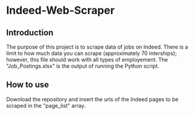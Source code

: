 # Indeed-Web-Scraper
## Introduction
The purpose of this project is to scrape data of jobs on Indeed. There is a limit to how much data you can scrape (approximately 70 interships); however, this file should work with all types of employement. The "Job_Postings.xlsx" is the output of running the Python script.

## How to use
Download the repository and insert the urls of the Indeed pages to be scraped in the "page_list" array.
